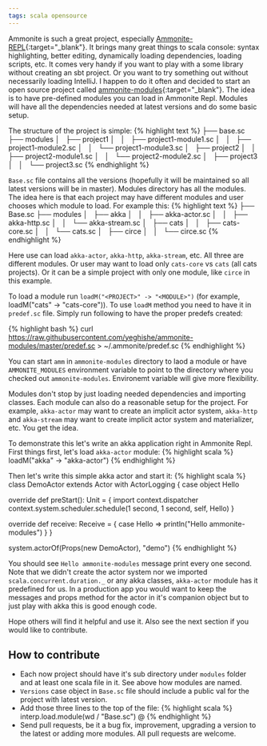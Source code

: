 ```yaml
---
tags: scala opensource
---
```


Ammonite is such a great project, especially [Ammonite-REPL](http://www.lihaoyi.com/Ammonite/#Ammonite-REPL){:target="_blank"}. It brings many great things to scala console: syntax highlighting, better editing, dynamically loading dependencies, loading scripts, etc. It comes very handy if you want to play with a some library without creating an sbt project. Or you want to try something out without necessarily loading IntelliJ. I happen to do it often and decided to start an open source project called [ammonite-modules](https://github.com/yeghishe/ammonite-modules){:target="_blank"}. The idea is to have pre-defined modules you can load in Ammonite Repl. Modules will have all the dependencies needed at latest versions and do some basic setup.

<!--more-->

The structure of the project is simple:
{% highlight text %}
├── base.sc
├── modules
│   ├── project1
│   │   ├── project1-module1.sc
│   │   ├── project1-module2.sc
│   │   └── project1-module3.sc
│   ├── project2
│   │   ├── project2-module1.sc
│   │   └── project2-module2.sc
│   ├── project3
│   │   └── project3.sc
{% endhighlight %}

`Base.sc` file contains all the versions (hopefully it will be maintained so all latest versions will be in master). Modules directory has all the modules. The idea here is that each project may have different modules and user chooses which module to load. For example this:
{% highlight text %}
├── Base.sc
├── modules
│   ├── akka
│   │   ├── akka-actor.sc
│   │   ├── akka-http.sc
│   │   └── akka-stream.sc
│   ├── cats
│   │   ├── cats-core.sc
│   │   └── cats.sc
│   ├── circe
│   │   └── circe.sc
{% endhighlight %}

Here use can load `akka-actor`, `akka-http`, `akka-stream`, etc. All three are different modules. Or user may want to load only `cats-core` vs `cats` (all cats projects). Or it can be a simple project with only one module, like `circe` in this example.

To load a module run `loadM("<PROJECT>" -> "<MODULE>")` (for example, loadM("cats" -> "cats-core")). To use `loadM` method you need to have it in `predef.sc` file. Simply run following to have the proper predefs created: 

{% highlight bash %}
curl https://raw.githubusercontent.com/yeghishe/ammonite-modules/master/predef.sc > ~/.ammonite/predef.sc
{% endhighlight %}

You can start `amm` in `ammonite-modules` directory to laod a module or have `AMMONITE_MODULES` environment variable to point to the directory where you checked out `ammonite-modules`. Environemt variable will give more flexibility.

Modules don't stop by just loading needed dependencies and importing classes. Each module can also do a reasonable setup for the project. For example, `akka-actor` may want to create an implicit actor system, `akka-http` and `akka-stream` may want to create implicit actor system and materializer, etc. You get the idea.

To demonstrate this let's write an akka application right in Ammonite Repl. First things first, let's load `akka-actor` module:
{% highlight scala %}
loadM("akka" -> "akka-actor")
{% endhighlight %}

Then let's write this simple akka actor and start it: 
{% highlight scala %}
class DemoActor extends Actor with ActorLogging {
  case object Hello

  override def preStart(): Unit = {
    import context.dispatcher
    context.system.scheduler.schedule(1 second, 1 second, self, Hello)
  }

  override def receive: Receive = {
    case Hello => println("Hello ammonite-modules")
  }
}

system.actorOf(Props(new DemoActor), "demo")
{% endhighlight %}

You should see `Hello ammonite-modules` message print every one second. Note that we didn't create the actor system nor we imported `scala.concurrent.duration._` or any akka classes, `akka-actor` module has it predefined for us. In a production app you would want to keep the messages and props method for the actor in it's companion object but to just play with akka this is good enough code.

Hope others will find it helpful and use it. Also see the next section if you would like to contribute.

## How to contribute

* Each now project should have it's sub directory under `modules` folder and at least one scala file in it. See above how modules are named.
* `Versions` case object in `Base.sc` file should include a public val for the project with latest version.
* Add those three lines to the top of the file:
  {% highlight scala %}
  interp.load.module(wd / "Base.sc")
  @
  {% endhighlight %}
* Send pull requests, be it a bug fix, improvement, upgrading a version to the latest or adding more modules. All pull requests are welcome.
